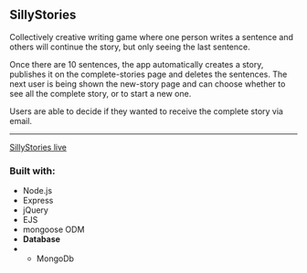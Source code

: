 ## SillyStories

Collectively creative writing game where one person writes a sentence and others will continue the story, but only seeing the last sentence. 

Once there are 10 sentences, the app automatically creates a story, publishes it on the complete-stories page and deletes the sentences.
The next user is being shown the new-story page and can choose whether to see all the complete story, or to start a new one.

Users are able to decide if they wanted to receive the complete story via email.

-------------------
[SillyStories live](https://silly-stories-1234.herokuapp.com/ "CTRL + click to open in new tab")

### Built with:
- Node.js
- Express
- jQuery
- EJS
- mongoose ODM
- **Database**
- - MongoDb
